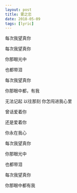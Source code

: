 ```yaml
---
layout: post
title: 雾之恋
date: 2018-05-09
tags: [lyric]
---
```



每次我望真你

每次我望真你

你那眼光中

也都带泪

每次我望真你 

你那眼中都，有我

无法记起 以往那刻 你怎闯进我心里

曾话爱着你

还是爱着你

你永在我心

每次我望真你

你那眼光中

也都带泪

每次我望真你

你那眼中都有我


